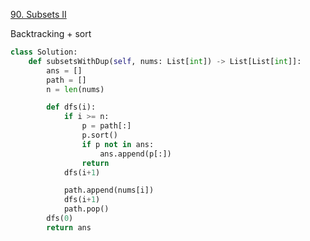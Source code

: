 [90. Subsets II](https://leetcode.com/problems/subsets-ii/)

Backtracking + sort

```py
class Solution:
    def subsetsWithDup(self, nums: List[int]) -> List[List[int]]:
        ans = []
        path = []
        n = len(nums)

        def dfs(i):
            if i >= n:
                p = path[:]
                p.sort()
                if p not in ans:
                    ans.append(p[:])
                return
            dfs(i+1)

            path.append(nums[i])
            dfs(i+1)
            path.pop()
        dfs(0)
        return ans
```

